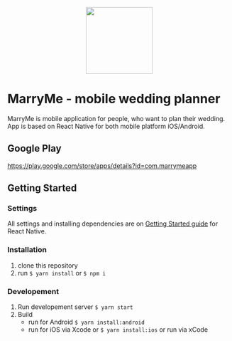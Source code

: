 <p align="center"><img src="https://github.com/massoprod/rnapp/blob/master/android/app/src/main/res/mipmap-xxxhdpi/ic_launcher.png?raw=true" width="150"></p>


# MarryMe - mobile wedding planner

MarryMe is mobile application for people, who want to plan their wedding. App is based on React Native for both mobile platform iOS/Android.

## Google Play
https://play.google.com/store/apps/details?id=com.marrymeapp

## Getting Started

### Settings
All settings and installing dependencies are on [Getting Started guide](https://facebook.github.io/react-native/docs/getting-started.html) for React Native.

### Installation
1. clone this repository
2. run `$ yarn install` or `$ npm i`

### Developement
1. Run developement server `$ yarn start` 
2. Build
    - run for Android `$ yarn install:android`
    - run for iOS via Xcode or `$ yarn install:ios` or run via xCode

